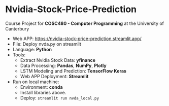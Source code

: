 # Nvidia-Stock-Price-Prediction
Course Project for **COSC480 - Computer Programming** at the University of Canterbury
- Web APP: https://nvidia-stock-price-prediction.streamlit.app/
- File: Deploy nvda.py on streamlit
- Language: **Python**
- Tools:
  - Extract Nvidia Stock Data: **yfinance**
  - Data Processing: **Pandas**, **NumPy**, **Plotly**
  - LSTM Modeling and Prediction: **TensorFlow Keras**
  - Web APP Deployment: **Streamlit**
- Run on local machine:
  - Environment: **conda**
  - Install libraries above.
  - Deploy: ```streamlit run nvda_local.py```
